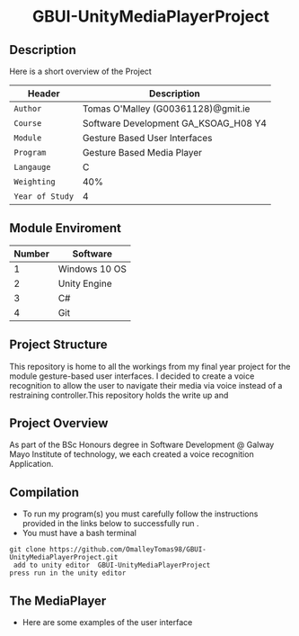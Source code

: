<p align="center">
<h1 align="center">GBUI-UnityMediaPlayerProject </h1>

## Description
 <p align="left">
Here is a short overview of the Project 
<br />
</p>

| Header | Description |
| --- | --- |
| `Author` | Tomas O'Malley (G00361128)@gmit.ie |
| `Course` | Software Development GA_KSOAG_H08 Y4  |
| `Module` | Gesture Based User Interfaces     |
| `Program` |  Gesture Based Media Player  |
| `Langauge` | C |
| `Weighting` | 40% |
| `Year of Study` | 4 |

## Module Enviroment 


| Number | Software |
| --- | --- |
| 1 | Windows 10 OS|
| 2 | Unity Engine|
| 3 | C#|
| 4 | Git|



## Project Structure  
This repository is home to all the workings from my final year project for the module gesture-based user interfaces. I decided to create a voice recognition to allow the user to navigate their media via voice instead of a restraining controller.This repository holds the write up and 

## Project Overview  
As part of the BSc Honours degree in Software Development @ Galway Mayo Institute of technology, we each created a voice recognition Application.
 
 
## Compilation  

- To run my program(s) you must carefully follow the instructions provided in the links below to successfully run .
- You must have a bash terminal 
 ```
 git clone https://github.com/OmalleyTomas98/GBUI-UnityMediaPlayerProject.git
  add to unity editor  GBUI-UnityMediaPlayerProject
 press run in the unity editor 
```

## The MediaPlayer   
- Here are some examples of the user interface

